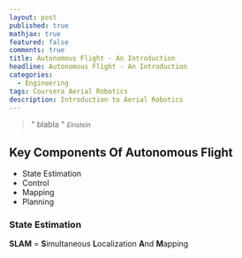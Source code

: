 ```yaml
---
layout: post
published: true
mathjax: true
featured: false
comments: true
title: Autonomous Flight - An Introduction
headline: Autonomous Flight - An Introduction
categories:
  - Engineering
tags: Coursera Aerial Robotics
description: Introduction to Aerial Robotics
---
```

>&quot; blabla &quot;
><small><cite title="Einstein">Einstein</cite></small>

## Key Components Of Autonomous Flight
- State Estimation
- Control
- Mapping
- Planning

### State Estimation
**SLAM** = **S**imultaneous **L**ocalization **A**nd **M**apping

